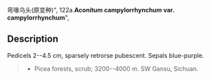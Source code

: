 弯喙乌头(原变种)",
122a.**Aconitum campylorrhynchum var. campylorrhynchum**",

## Description
Pedicels 2--4.5 cm, sparsely retrorse pubescent. Sepals blue-purple.

> * Picea forests, scrub; 3200--4000 m. SW Gansu, Sichuan.
